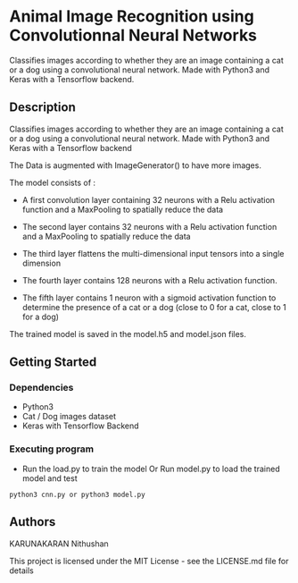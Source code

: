 # Animal Image Recognition using Convolutionnal Neural Networks
Classifies images according to whether they are an image containing a cat or a dog using a convolutional neural network.
Made with Python3 and Keras with a Tensorflow backend.


## Description

Classifies images according to whether they are an image containing a cat or a dog using a convolutional neural network.
Made with Python3 and Keras with a Tensorflow backend  

The Data is augmented with ImageGenerator() to have more images.

The model consists of :

* A first convolution layer containing 32 neurons with a Relu activation function and a MaxPooling to spatially reduce the data

* The second layer contains 32 neurons with a Relu activation function and a MaxPooling to spatially reduce the data

* The third layer flattens the multi-dimensional input tensors into a single dimension

* The fourth layer contains 128 neurons with a Relu activation function.

* The fifth layer contains 1 neuron with a sigmoid activation function to determine the presence of a cat or a dog (close to 0 for a cat, close to 1 for a dog)  

The trained model is saved in the model.h5 and model.json files.

## Getting Started

### Dependencies

* Python3
* Cat / Dog images dataset
* Keras with Tensorflow Backend

### Executing program

* Run the load.py to train the model Or Run model.py to load the trained model and test
```
python3 cnn.py or python3 model.py
```

## Authors

KARUNAKARAN Nithushan


This project is licensed under the MIT License - see the LICENSE.md file for details

